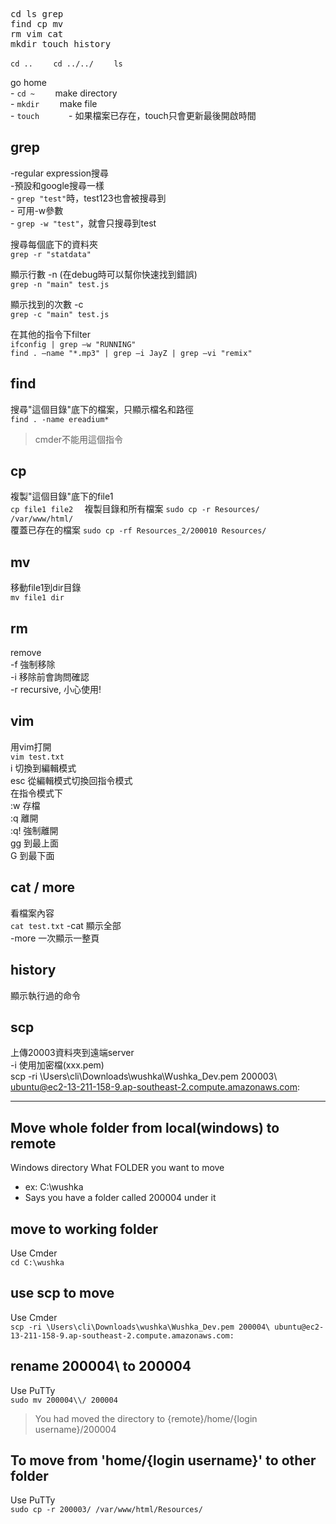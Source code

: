 <pre>
cd ls grep 
find cp mv 
rm vim cat
mkdir touch history
</pre>

`cd ..    `
`cd ../../    `
`ls    `
  
go home    
    - `cd ~    `
make directory   
    - `mkdir    `
make file    
    - `touch      `
    - 如果檔案已存在，touch只會更新最後開啟時間    
  
  
## grep   
  
-regular expression搜尋    
-預設和google搜尋一樣    
    - `grep "test"`時，test123也會被搜尋到    
    - 可用-w參數    
        - `grep -w "test"`，就會只搜尋到test     
  
搜尋每個底下的資料夾    
    `grep -r "statdata"    `
  
顯示行數 -n (在debug時可以幫你快速找到錯誤)    
    `grep -n "main" test.js    `
  
顯示找到的次數 -c    
    `grep -c "main" test.js        `
  
在其他的指令下filter    
    `ifconfig | grep –w "RUNNING"    `  
    `find . –name "*.mp3" | grep –i JayZ | grep –vi "remix"  `
  
  
## find   
  
搜尋"這個目錄"底下的檔案，只顯示檔名和路徑  
`find . -name ereadium*  `  
> cmder不能用這個指令
  
## cp  
複製"這個目錄"底下的file1  
    `cp file1 file2  `
    複製目錄和所有檔案
    `sudo cp -r Resources/ /var/www/html/`  
    覆蓋已存在的檔案
    `sudo cp -rf Resources_2/200010 Resources/`
  
## mv  
移動file1到dir目錄  
`mv file1 dir  `
  
## rm  
remove  
    -f 強制移除  
    -i 移除前會詢問確認  
    -r recursive, 小心使用!  
  
## vim  
用vim打開  
`vim test.txt`  
    i  切換到編輯模式  
    esc 從編輯模式切換回指令模式  
        在指令模式下  
        :w 存檔  
        :q 離開  
        :q! 強制離開  
        gg 到最上面  
        G  到最下面  
  
## cat / more  
看檔案內容  
`cat test.txt`
-cat 顯示全部  
-more 一次顯示一整頁  
  
  
## history  
顯示執行過的命令  
  
  
## scp
上傳20003資料夾到遠端server  
-i  使用加密檔(xxx.pem)  
scp -ri \Users\cli\Downloads\wushka\Wushka_Dev.pem 200003\ ubuntu@ec2-13-211-158-9.ap-southeast-2.compute.amazonaws.com:  


-------------------
## Move whole folder from local(windows) to remote 

Windows directory
What FOLDER you want to move  
- ex: C:\wushka
- Says you have a folder called 200004 under it


## move to working folder
Use Cmder  
`cd C:\wushka`

## use scp to move  
Use Cmder  
`scp -ri \Users\cli\Downloads\wushka\Wushka_Dev.pem 200004\ ubuntu@ec2-13-211-158-9.ap-southeast-2.compute.amazonaws.com:`


## rename 200004\ to 200004  
Use PuTTy  
`sudo mv 200004\\/ 200004`

> You had moved the directory to {remote}/home/{login username}/200004

## To move from 'home/{login username}' to other folder
Use PuTTy  
`sudo cp -r 200003/ /var/www/html/Resources/`


